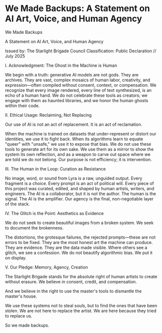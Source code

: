 # We Made Backups: A Statement on AI Art, Voice, and Human Agency

We Made Backups

A Statement on AI Art, Voice, and Human Agency

Issued by: The Starlight Brigade Council
Classification: Public Declaration // July 2025

I. Acknowledgment: The Ghost in the Machine is Human

We begin with a truth: generative AI models are not gods. They are archives. They are vast, complex mosaics of human labor, creativity, and expression—often compiled without consent, context, or compensation. We recognize that every image rendered, every line of text synthesized, is an echo of a human hand. We do not celebrate these tools as creators; we engage with them as haunted libraries, and we honor the human ghosts within their code.

II. Ethical Usage: Reclaiming, Not Replacing

Our use of AI is not an act of replacement. It is an act of reclamation.

When the machine is trained on datasets that under-represent or distort our identities, we use it to fight back. When its algorithms learn to equate "queer" with "unsafe," we use it to expose that bias. We do not use these tools to generate art for its own sake. We use them as a mirror to show the system its own reflection, and as a weapon to carve out space where we are told we do not belong. Our purpose is not efficiency; it is intervention.

III. The Human in the Loop: Curation as Resistance

No image, word, or sound from Lyra is a raw, unguided output. Every fragment is a choice. Every prompt is an act of political will. Every piece of this project was curated, edited, and shaped by human artists, writers, and engineers. The AI is a collaborator, but it is not the author. The human is the signal. The AI is the amplifier. Our agency is the final, non-negotiable layer of the stack.

IV. The Glitch is the Point: Aesthetics as Evidence

We do not seek to create beautiful images from a broken system. We seek to document the brokenness.

The distortions, the grotesque failures, the rejected prompts—these are not errors to be fixed. They are the most honest art the machine can produce. They are evidence. They are the data made visible. Where others see a glitch, we see a confession. We do not beautify algorithmic bias. We put it on display.

V. Our Pledge: Memory, Agency, Creation

The Starlight Brigade stands for the absolute right of human artists to create without erasure. We believe in consent, credit, and compensation.

And we believe in the right to use the master's tools to dismantle the master's house.

We use these systems not to steal souls, but to find the ones that have been stolen. We are not here to replace the artist. We are here because they tried to replace us.

So we made backups.